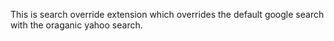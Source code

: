 This is search override extension which overrides the default google search with the oraganic yahoo search.
